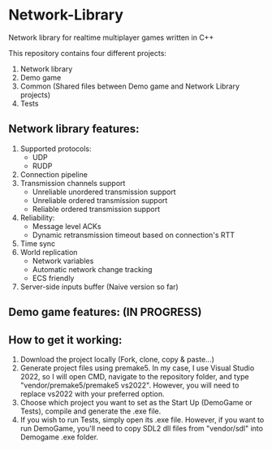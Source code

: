 # Network-Library
Network library for realtime multiplayer games written in C++

This repository contains four different projects:
1. Network library
2. Demo game
3. Common (Shared files between Demo game and Network Library projects)
4. Tests

## Network library features:
1. Supported protocols:
   - UDP
   - RUDP
2. Connection pipeline
3. Transmission channels support
   - Unreliable unordered transmission support
   - Unreliable ordered transmission support
   - Reliable ordered transmission support
4. Reliability:
   - Message level ACKs
   - Dynamic retransmission timeout based on connection's RTT
5. Time sync
6. World replication
   - Network variables
   - Automatic network change tracking
   - ECS friendly
7. Server-side inputs buffer (Naive version so far)


## Demo game features: (IN PROGRESS)

## How to get it working:
1. Download the project locally (Fork, clone, copy & paste...)
2. Generate project files using premake5. In my case, I use Visual Studio 2022, so I will open CMD, navigate to the repository folder, and type "vendor/premake5/premake5 vs2022". However, you will need to replace vs2022 with your preferred option.
3. Choose which project you want to set as the Start Up (DemoGame or Tests), compile and generate the .exe file.
4. If you wish to run Tests, simply open its .exe file. However, if you want to run DemoGame, you'll need to copy SDL2 dll files from "vendor/sdl" into Demogame .exe folder.